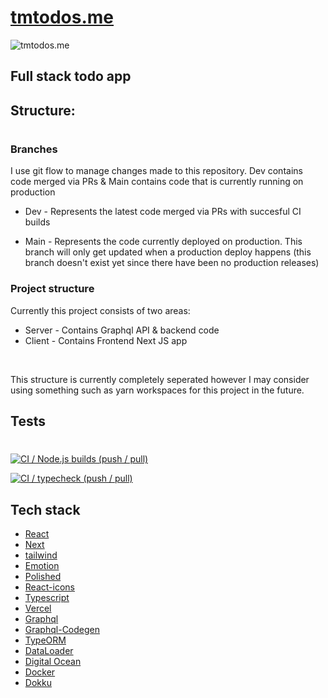 # [tmtodos.me](tmtodos.me)

![tmtodos.me](https://socialify.git.ci/luke-h1/tmtodos.me/image?language=1&owner=1&pattern=Charlie%20Brown&stargazers=1&theme=Dark)



## Full stack todo app 


## Structure: 
#

### Branches

I use git flow to manage changes made to this repository. Dev contains code merged via PRs & Main contains code that is currently running on production 


* Dev - Represents the latest code merged via PRs with succesful CI builds  

* Main - Represents the code currently deployed on production. This branch will only get updated when a production deploy happens (this branch doesn't exist yet since there have been no production releases)

### Project structure 

Currently this project consists of two areas:
* Server - Contains Graphql API & backend code 
* Client - Contains Frontend Next JS app 

<br />

This structure is currently completely seperated however I may consider using something such as yarn workspaces for this project in the future. 

## Tests 
#

[![CI / Node.js builds (push / pull)](https://github.com/luke-h1/tmtodos.me/actions/workflows/node.js.yml/badge.svg)](https://github.com/luke-h1/tmtodos.me/actions/workflows/node.js.yml)

[![CI / typecheck (push / pull)](https://github.com/luke-h1/tmtodos.me/actions/workflows/typecheck.yml/badge.svg)](https://github.com/luke-h1/tmtodos.me/actions/workflows/typecheck.yml)


## Tech stack 
- [React](https://github.com/facebook/react)
- [Next](https://github.com/vercel/next.js)
- [tailwind](http://tailwindcss.com/)
- [Emotion](https://github.com/emotion-js/emotion)
- [Polished](https://github.com/styled-components/polished)
- [React-icons](https://github.com/react-icons/react-icons)
- [Typescript](https://github.com/Microsoft/TypeScript)
- [Vercel](https://vercel.com/)
- [Graphql](https://graphql.org/)
- [Graphql-Codegen](https://www.graphql-code-generator.com/)
- [TypeORM](https://typeorm.io/#/)
- [DataLoader](https://github.com/graphql/dataloader)
- [Digital Ocean](https://www.digitalocean.com/)
- [Docker](https://www.docker.com/)
- [Dokku](https://dokku.com/)